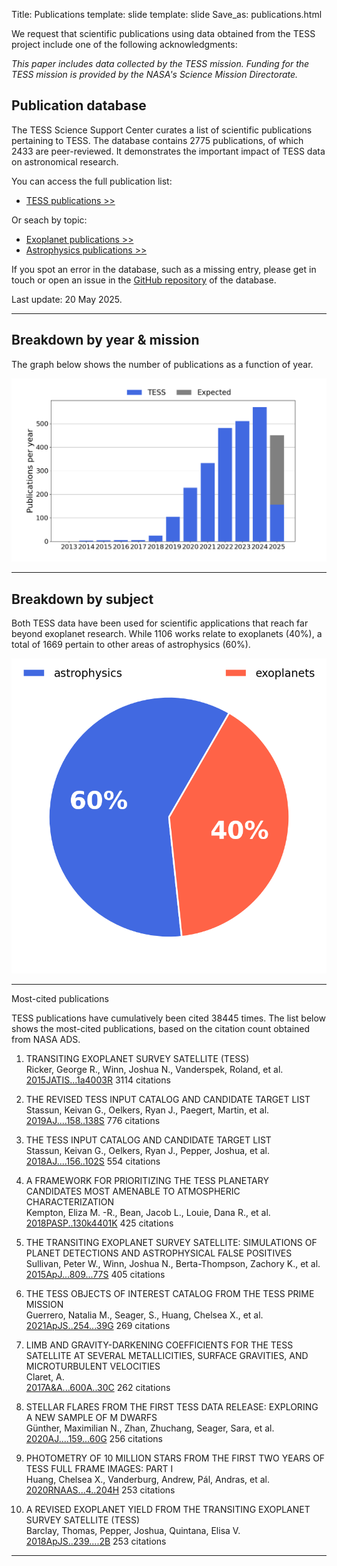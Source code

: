Title: Publications
template: slide
template: slide
Save_as: publications.html

We request that scientific publications using data obtained from the TESS project include one of the following acknowledgments:

*This paper includes data collected by the TESS mission. Funding for
the TESS mission is provided by the NASA's Science Mission Directorate.*

<h2>Publication database</h2>

The TESS Science Support Center curates a list of scientific publications
pertaining to TESS.
The database contains 2775 publications,
of which 2433 are peer-reviewed.
It demonstrates the important impact of TESS data
on astronomical research.

You can access the full publication list:

 * [TESS publications >>](tpub.html)

Or seach by topic:

 * [Exoplanet publications >>](tpub-exoplanets.html)
 * [Astrophysics publications >>](tpub-astrophysics.html)

If you spot an error in the database, such as a missing entry,
please get in touch or open an issue in the <a href="https://github.com/tessgi/tpub">GitHub repository</a> of the database.

Last update: 20 May 2025.

<hr/>

<h2>Breakdown by year & mission</h2>

The graph below shows the number of publications as a function
of year.

![Publication rate by year](images/statistics/publications_barchart.png)

<hr/>

<h2>Breakdown by subject</h2>

Both TESS data have been used for scientific applications
that reach far beyond exoplanet research.
While 1106 works relate to exoplanets
(40%),
a total of 1669
pertain to other areas of astrophysics
(60%).


![Publications by subject](images/statistics/publications_piechart.png)

<hr/>

</h2>Most-cited publications</h2>

TESS publications have cumulatively been cited
38445 times.
The list below shows the most-cited publications,
based on the citation count obtained from NASA ADS.


1. TRANSITING EXOPLANET SURVEY SATELLITE (TESS)  
Ricker, George R., Winn, Joshua N., Vanderspek, Roland, et al.    
[2015JATIS...1a4003R](http://adsabs.harvard.edu/abs/2015JATIS...1a4003R)
<span class="badge">3114 citations</span>

2. THE REVISED TESS INPUT CATALOG AND CANDIDATE TARGET LIST  
Stassun, Keivan G., Oelkers, Ryan J., Paegert, Martin, et al.    
[2019AJ....158..138S](http://adsabs.harvard.edu/abs/2019AJ....158..138S)
<span class="badge">776 citations</span>

3. THE TESS INPUT CATALOG AND CANDIDATE TARGET LIST  
Stassun, Keivan G., Oelkers, Ryan J., Pepper, Joshua, et al.    
[2018AJ....156..102S](http://adsabs.harvard.edu/abs/2018AJ....156..102S)
<span class="badge">554 citations</span>

4. A FRAMEWORK FOR PRIORITIZING THE TESS PLANETARY CANDIDATES MOST AMENABLE TO ATMOSPHERIC CHARACTERIZATION  
Kempton, Eliza M. -R., Bean, Jacob L., Louie, Dana R., et al.    
[2018PASP..130k4401K](http://adsabs.harvard.edu/abs/2018PASP..130k4401K)
<span class="badge">425 citations</span>

5. THE TRANSITING EXOPLANET SURVEY SATELLITE: SIMULATIONS OF PLANET DETECTIONS AND ASTROPHYSICAL FALSE POSITIVES  
Sullivan, Peter W., Winn, Joshua N., Berta-Thompson, Zachory K., et al.    
[2015ApJ...809...77S](http://adsabs.harvard.edu/abs/2015ApJ...809...77S)
<span class="badge">405 citations</span>

6. THE TESS OBJECTS OF INTEREST CATALOG FROM THE TESS PRIME MISSION  
Guerrero, Natalia M., Seager, S., Huang, Chelsea X., et al.    
[2021ApJS..254...39G](http://adsabs.harvard.edu/abs/2021ApJS..254...39G)
<span class="badge">269 citations</span>

7. LIMB AND GRAVITY-DARKENING COEFFICIENTS FOR THE TESS SATELLITE AT SEVERAL METALLICITIES, SURFACE GRAVITIES, AND MICROTURBULENT VELOCITIES  
Claret, A.    
[2017A&A...600A..30C](http://adsabs.harvard.edu/abs/2017A&A...600A..30C)
<span class="badge">262 citations</span>

8. STELLAR FLARES FROM THE FIRST TESS DATA RELEASE: EXPLORING A NEW SAMPLE OF M DWARFS  
Günther, Maximilian N., Zhan, Zhuchang, Seager, Sara, et al.    
[2020AJ....159...60G](http://adsabs.harvard.edu/abs/2020AJ....159...60G)
<span class="badge">256 citations</span>

9. PHOTOMETRY OF 10 MILLION STARS FROM THE FIRST TWO YEARS OF TESS FULL FRAME IMAGES: PART I  
Huang, Chelsea X., Vanderburg, Andrew, Pál, Andras, et al.    
[2020RNAAS...4..204H](http://adsabs.harvard.edu/abs/2020RNAAS...4..204H)
<span class="badge">253 citations</span>

10. A REVISED EXOPLANET YIELD FROM THE TRANSITING EXOPLANET SURVEY SATELLITE (TESS)  
Barclay, Thomas, Pepper, Joshua, Quintana, Elisa V.    
[2018ApJS..239....2B](http://adsabs.harvard.edu/abs/2018ApJS..239....2B)
<span class="badge">253 citations</span>
<hr/>

<!-- 
<h2>Most-read publications</h2>

The read count shown below is obtained from the ADS API
and indicates the number of times the article has been downloaded
within the last 90 days.

<hr/>

-->

<!-- ## Most-active authors

The entries in the publication database have been authored and co-authored
by a total of 8389 unique author names.
Here we list the most-active authors, defined as those with six or more first-author publications in our database.


 * Southworth, J (24 publications)

 * Sun, Q (13 publications)

 * Poro, A (13 publications)

 * Lee, J (12 publications)

 * Kunimoto, M (10 publications)

 * Bouma, L (10 publications)

 * Howard, W (10 publications)

 * Balona, L (10 publications)

 * Zasche, P (10 publications)

 * Koen, C (10 publications)

 * Kostov, V (9 publications)

 * Maciejewski, G (9 publications)

 * Gan, T (9 publications)

 * Naze, Y (9 publications)

 * Borkovits, T (8 publications)

 * Kahraman Alicavus, F (8 publications)

 * Doyle, L (7 publications)

 * Jayasinghe, T (7 publications)

 * Bowman, D (7 publications)

 * Nardiello, D (7 publications)

 * Savanov, I (7 publications)

 * Murphy, S (7 publications)

 * Gaidos, E (7 publications)

 * Cloutier, R (7 publications)

 * Lillo-Box, J (7 publications)

 * Shi, X (6 publications)

 * Ulas, B (6 publications)

 * Bognar, Z (6 publications)

 * Wong, I (6 publications)

 * Knudstrup, E (6 publications)

 * Wang, J (6 publications)

 * Uzundag, M (6 publications)

 * Yildirim, M (6 publications)

 * Kanodia, S (6 publications)

 * Damasso, M (6 publications)

 * Stassun, K (6 publications)

 * Kato, T (6 publications)

 * Jayaraman, R (6 publications)

 * Cakirli, O (6 publications)

 * Feinstein, A (6 publications)

 * Schaefer, B (6 publications)

 * Kalman, S (6 publications)

 * Gill, S (6 publications)

 * Ramsay, G (6 publications)

 * Littlefield, C (6 publications)
-->